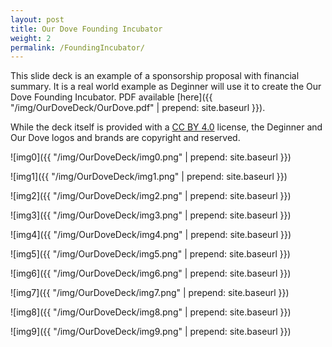 ```yaml
---
layout: post
title: Our Dove Founding Incubator
weight: 2
permalink: /FoundingIncubator/
---
```


This slide deck is an example of a sponsorship proposal with financial summary. It is a real world example as Deginner will use it to create the Our Dove Founding Incubator. PDF available [here]({{ "/img/OurDoveDeck/OurDove.pdf" | prepend: site.baseurl }}). 

While the deck itself is provided with a [CC BY 4.0](https://creativecommons.org/licenses/by/4.0/) license, the Deginner and Our Dove logos and brands are copyright and reserved.

![img0]({{ "/img/OurDoveDeck/img0.png" | prepend: site.baseurl }})

![img1]({{ "/img/OurDoveDeck/img1.png" | prepend: site.baseurl }})

![img2]({{ "/img/OurDoveDeck/img2.png" | prepend: site.baseurl }})

![img3]({{ "/img/OurDoveDeck/img3.png" | prepend: site.baseurl }})

![img4]({{ "/img/OurDoveDeck/img4.png" | prepend: site.baseurl }})

![img5]({{ "/img/OurDoveDeck/img5.png" | prepend: site.baseurl }})

![img6]({{ "/img/OurDoveDeck/img6.png" | prepend: site.baseurl }})

![img7]({{ "/img/OurDoveDeck/img7.png" | prepend: site.baseurl }})

![img8]({{ "/img/OurDoveDeck/img8.png" | prepend: site.baseurl }})

![img9]({{ "/img/OurDoveDeck/img9.png" | prepend: site.baseurl }})